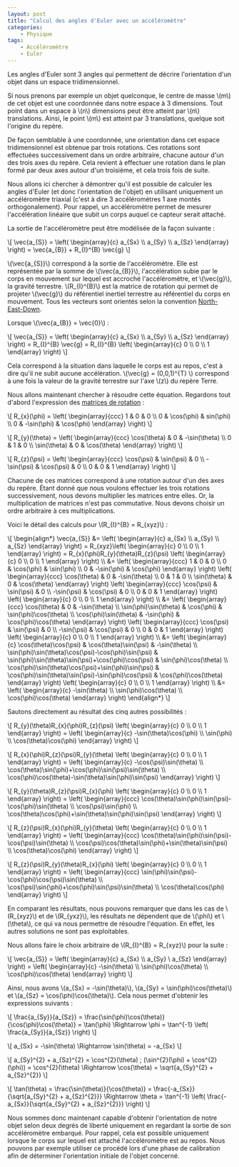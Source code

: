 ```yaml
---
layout: post
title: "Calcul des angles d'Euler avec un accéléromètre"
categories:
    - Physique
tags:
    - Accéléromètre
    - Euler
---
```

Les angles d'Euler sont 3 angles qui permettent de décrire l'orientation d'un objet dans un espace tridimensionnel.

Si nous prenons par exemple un objet quelconque, le centre de masse \\(m\\) de cet objet est une coordonnée dans notre espace à 3 dimensions. Tout point dans un espace à \\(n\\) dimensions peut être atteint par \\(n\\) translations. Ainsi, le point \\(m\\) est atteint par 3 translations, quelque soit l'origine du repère.

De façon semblable à une coordonnée, une orientation dans cet espace tridimensionnel est obtenue par trois rotations. Ces rotations sont effectuées successivement dans un ordre arbitraire, chacune autour d'un des trois axes du repère. Cela revient à effectuer une rotation dans le plan formé par deux axes autour d'un troisième, et cela trois fois de suite.

Nous allons ici chercher à démontrer qu'il est possible de calculer les angles d'Euler (et donc l'orientation de l'objet) en utilisant uniquement un accéléromètre triaxial (c'est à dire 3 accéléromètres 1 axe montés orthogonalement). Pour rappel, un accéléromètre permet de mesurer l'accélération linéaire que subit un corps auquel ce capteur serait attaché.

La sortie de l'accéléromètre peut être modélisée de la façon suivante :

\\[
  \vec{a_{S}} =
  \left( \begin{array}{c} a_{Sx} \\\\ a_{Sy} \\\\ a_{Sz} \end{array} \right) =
  \vec{a_{B}} + R_{I}^{B} \vec{g}
\\]

<!--more-->

\\(\vec{a_{S}}\\) correspond à la sortie de l'accéléromètre. Elle est représentée par la somme de \\(\vec{a_{B}}\\), l'accélération subie par le corps en mouvement sur lequel est accroché l'accéléromètre, et \\(\vec{g}\\), la gravité terrestre. \\(R_{I}^{B}\\) est la matrice de rotation qui permet de projeter \\(\vec{g}\\) du référentiel inertiel terrestre au référentiel du corps en mouvement. Tous les vecteurs sont orientés selon la convention [North-East-Down][NED].

Lorsque \\(\vec{a_{B}} = \vec{0}\\) :

\\[
  \vec{a_{S}} =
  \left( \begin{array}{c} a_{Sx} \\\\ a_{Sy} \\\\ a_{Sz} \end{array} \right) =
  R_{I}^{B} \vec{g} =
  R_{I}^{B} \left( \begin{array}{c} 0 \\\\ 0 \\\\ 1 \end{array} \right)
\\]

Cela correspond à la situation dans laquelle le corps est au repos, c'est à dire qu'il ne subit aucune accélération. \\(\vec{g} = (0,0,1)^{T} \\) correspond à une fois la valeur de la gravité terrestre sur l'axe \\(z\\) du repère Terre.

Nous allons maintenant chercher à résoudre cette équation. Regardons tout d'abord l'expression des [matrices de rotation][Rotation Matrix] :

\\[
  R_{x}(\phi) =
  \left( \begin{array}{ccc} 1 & 0 & 0 \\\\ 0 & \cos(\phi) & sin(\phi) \\\\ 0 & -\sin(\phi) & \cos(\phi) \end{array} \right)
\\]

\\[
  R_{y}(\theta) =
  \left( \begin{array}{ccc} \cos(\theta) & 0 & -\sin(\theta) \\\\ 0 & 1 & 0 \\\\ \sin(\theta) & 0 & \cos(\theta) \end{array} \right)
\\]

\\[
  R_{z}(\psi) =
  \left( \begin{array}{ccc} \cos(\psi) & \sin(\psi) & 0 \\\\ -\sin(\psi) & \cos(\psi) & 0 \\\\ 0 & 0 & 1 \end{array} \right)
\\]

Chacune de ces matrices correspond à une rotation autour d'un des axes du repère. Étant donné que nous voulons effectuer les trois rotations successivement, nous devons multiplier les matrices entre elles. Or, la multiplication de matrices n'est pas commutative. Nous devons choisir un ordre arbitraire à ces multiplications.

Voici le détail des calculs pour \\(R_{I}^{B} = R_{xyz}\\) :

\\[
  \begin{align\*}
    \vec{a_{S}} &=
    \left( \begin{array}{c} a_{Sx} \\\\ a_{Sy} \\\\ a_{Sz} \end{array} \right) =
    R_{xyz}\left( \begin{array}{c} 0 \\\\ 0 \\\\ 1 \end{array} \right) =
    R_{x}(\phi)R_{y}(\theta)R_{z}(\psi) \left( \begin{array}{c} 0 \\\\ 0 \\\\ 1 \end{array} \right) \\\\ &=
    \left( \begin{array}{ccc} 1 & 0 & 0 \\\\ 0 & \cos(\phi) & \sin(\phi) \\\\ 0 & -\sin(\phi) & \cos(\phi) \end{array} \right) \left( \begin{array}{ccc} \cos(\theta) & 0 & -\sin(\theta) \\\\ 0 & 1 & 0 \\\\ \sin(\theta) & 0 & \cos(\theta) \end{array} \right) \left( \begin{array}{ccc} \cos(\psi) & \sin(\psi) & 0 \\\\ -\sin(\psi) & \cos(\psi) & 0 \\\\ 0 & 0 & 1 \end{array} \right) \left( \begin{array}{c} 0 \\\\ 0 \\\\ 1 \end{array} \right) \\\\ &=
    \left( \begin{array}{ccc} \cos(\theta) & 0 & -\sin(\theta) \\\\ \sin(\phi)\sin(\theta) & \cos(\phi) & \sin(\phi)\cos(\theta) \\\\ \cos(\phi)\sin(\theta) & -\sin(\phi) & \cos(\phi)\cos(\theta) \end{array} \right) \left( \begin{array}{ccc} \cos(\psi) & \sin(\psi) & 0 \\\\ -\sin(\psi) & \cos(\psi) & 0 \\\\ 0 & 0 & 1 \end{array} \right) \left( \begin{array}{c} 0 \\\\ 0 \\\\ 1 \end{array} \right) \\\\ &=
    \left( \begin{array}{c} \cos(\theta)\cos(\psi) & \cos(\theta)\sin(\psi) & -\sin(\theta) \\\\ \sin(\phi)\sin(\theta)\cos(\psi)-\cos(\phi)\sin(\psi) & \sin(\phi)\sin(\theta)\sin(\psi)+\cos(\phi)\cos(\psi) & \sin(\phi)\cos(\theta) \\\\ \cos(\phi)\sin(\theta)\cos(\psi)+\sin(\phi)\sin(\psi) & \cos(\phi)\sin(\theta)\sin(\psi)-\sin(\phi)\cos(\psi) & \cos(\phi)\cos(\theta) \end{array} \right) \left( \begin{array}{c} 0 \\\\ 0 \\\\ 1 \end{array} \right) \\\\ &=
    \left( \begin{array}{c} -\sin(\theta) \\\\ \sin(\phi)\cos(\theta) \\\\ \cos(\phi)\cos(\theta) \end{array} \right)
  \end{align\*}
\\]

Sautons directement au résultat des cinq autres possibilités :

\\[
  R_{y}(\theta)R_{x}(\phi)R_{z}(\psi) \left( \begin{array}{c} 0 \\\\ 0 \\\\ 1 \end{array} \right) =
  \left( \begin{array}{c} -\sin(\theta)\cos(\phi) \\\\ \sin(\phi) \\\\ \cos(\theta)\cos(\phi) \end{array} \right)
\\]

\\[
  R_{x}(\phi)R_{z}(\psi)R_{y}(\theta) \left( \begin{array}{c} 0 \\\\ 0 \\\\ 1 \end{array} \right) =
  \left( \begin{array}{c} -\cos(\psi)\sin(\theta) \\\\ \cos(\theta)\sin(\phi)+\cos(\phi)\sin(\psi)\sin(\theta) \\\\ \cos(\phi)\cos(\theta)-\sin(\theta)\sin(\phi)\sin(\psi) \end{array} \right)
\\]

\\[
  R_{y}(\theta)R_{z}(\psi)R_{x}(\phi) \left( \begin{array}{c} 0 \\\\ 0 \\\\ 1 \end{array} \right) =
  \left( \begin{array}{ccc} \cos(\theta)\sin(\phi)\sin(\psi)-\cos(\phi)\sin(\theta) \\\\ \cos(\psi)\sin(\phi) \\\\ \cos(\theta)\cos(\phi)+\sin(\theta)\sin(\phi)\sin(\psi) \end{array} \right)
\\]

\\[
  R_{z}(\psi)R_{x}(\phi)R_{y}(\theta) \left( \begin{array}{c} 0 \\\\ 0 \\\\ 1 \end{array} \right) =
  \left( \begin{array}{ccc} \cos(\theta)\sin(\phi)\sin(\psi)-\cos(\psi)\sin(\theta) \\\\ \cos(\psi)\cos(\theta)\sin(\phi)+\sin(\theta)\sin(\psi) \\\\ \cos(\theta)\cos(\phi) \end{array} \right)
\\]

\\[
R_{z}(\psi)R_{y}(\theta)R_{x}(\phi) \left( \begin{array}{c} 0 \\\\ 0 \\\\ 1 \end{array} \right) =
\left( \begin{array}{ccc} \sin(\phi)\sin(\psi)-\cos(\phi)\cos(\psi)\sin(\theta) \\\\ \cos(\psi)\sin(\phi)+\cos(\phi)\sin(\psi)\sin(\theta) \\\\ \cos(\theta)\cos(\phi) \end{array} \right)
\\]

En comparant les résultats, nous pouvons remarquer que dans les cas de \\(R_{xyz}\\) et de \\(R_{yxz}\\), les résultats ne dépendent que de \\(\phi\\) et \\(\theta\\), ce qui va nous permettre de résoudre l'équation. En effet, les autres solutions ne sont pas exploitables.

Nous allons faire le choix arbitraire de  \\(R_{I}^{B} = R_{xyz}\\) pour la suite :

\\[
  \vec{a_{S}} =
  \left( \begin{array}{c} a_{Sx} \\\\ a_{Sy} \\ a_{Sz} \end{array} \right) =
  \left( \begin{array}{c} -\sin(\theta) \\\\ \sin(\phi)\cos(\theta) \\\\ \cos(\phi)\cos(\theta) \end{array} \right)
\\]

Ainsi, nous avons \\(a_{Sx} = -\sin(\theta)\\), \\(a_{Sy} = \sin(\phi)\cos(\theta)\\) et \\(a_{Sz} = \cos(\phi)\cos(\theta)\\). Cela nous permet d'obtenir les expressions suivants :

\\[
  \frac{a_{Sy}}{a_{Sz}} =
  \frac{\sin(\phi)\cos(\theta)}{\cos(\phi)\cos(\theta)} =
  \tan(\phi) \Rightarrow \phi =
  \tan^{-1} \left( \frac{a_{Sy}}{a_{Sz}} \right)
\\]

\\[
  a_{Sx} =
  -\sin(\theta) \Rightarrow \sin(\theta) =
  -a_{Sx}
\\]

\\[
  a_{Sy}^{2} + a_{Sz}^{2} =
  \cos^{2}(\theta) \; (\sin^{2}(\phi) + \cos^{2}(\phi)) =
  \cos^{2}(\theta) \Rightarrow \cos(\theta) =
  \sqrt{a_{Sy}^{2} + a_{Sz}^{2}}
\\]

\\[
  \tan(\theta) =
  \frac{\sin(\theta)}{\cos(\theta)} =
  \frac{-a_{Sx}}{\sqrt{a_{Sy}^{2} + a_{Sz}^{2}}} \Rightarrow \theta =
  \tan^{-1} \left( \frac{-a_{Sx}}{\sqrt{a_{Sy}^{2} + a_{Sz}^{2}}} \right)
\\]

Nous sommes donc maintenant capable d'obtenir l'orientation de notre objet selon deux degrés de liberté uniquement en regardant la sortie de son accéléromètre embarqué. Pour rappel, cela est possible uniquement lorsque le corps sur lequel est attaché l'accéléromètre est au repos. Nous pouvons par exemple utiliser ce procédé lors d'une phase de calibration afin de déterminer l'orientation initiale de l'objet concerné.

[Rotation Matrix]: https://en.wikipedia.org/wiki/Rotation_matrix
[NED]: https://en.wikipedia.org/wiki/North_east_down

